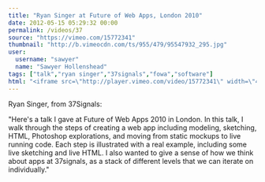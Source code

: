 ```yaml
---
title: "Ryan Singer at Future of Web Apps, London 2010"
date: 2012-05-15 05:29:32 00:00
permalink: /videos/37
source: "https://vimeo.com/15772341"
thumbnail: "http://b.vimeocdn.com/ts/955/479/95547932_295.jpg"
user:
  username: "sawyer"
  name: "Sawyer Hollenshead"
tags: ["talk","ryan singer","37signals","fowa","software"]
html: "<iframe src=\"http://player.vimeo.com/video/15772341\" width=\"472\" height=\"264\" frameborder=\"0\" webkitAllowFullScreen mozallowfullscreen allowFullScreen></iframe>"
---
```


Ryan Singer, from 37Signals:

"Here's a talk I gave at Future of Web Apps 2010 in London. In this talk, I walk through the steps of creating a web app including modeling, sketching, HTML, Photoshop explorations, and moving from static mockups to live running code. Each step is illustrated with a real example, including some live sketching and live HTML. I also wanted to give a sense of how we think about apps at 37signals, as a stack of different levels that we can iterate on individually."